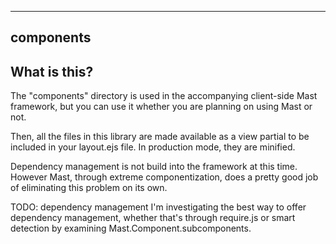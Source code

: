 ----------------------------
components
----------------------------

What is this?
----------------------------

The "components" directory is used in the accompanying client-side Mast framework,
but you can use it whether you are planning on using Mast or not.

Then, all the files in this library are made available as a view partial to be included
in your layout.ejs file.  In production mode, they are minified.


Dependency management is not build into the framework at this time. 
However Mast, through extreme componentization, does a pretty good job of eliminating this problem on its own.

TODO: dependency management
I'm investigating the best way to offer dependency management, whether that's
through require.js or smart detection by examining Mast.Component.subcomponents.